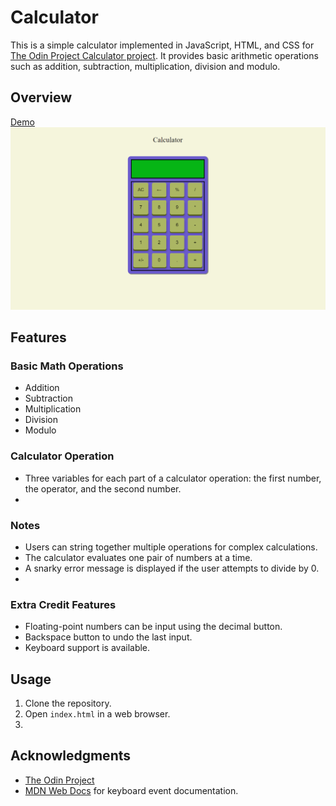# Calculator

This is a simple calculator implemented in JavaScript, HTML, and CSS for [The Odin Project Calculator project](https://www.theodinproject.com/lessons/foundations-calculator). It provides basic arithmetic operations such as addition, subtraction, multiplication, division and modulo.

## Overview
<a href="https://shreyaskr8.github.io/Calculator/">Demo</a>
![screenshot](https://github.com/ShreyasKR8/Calculator/blob/main/images/Screenshot%20Calc.png)

## Features

### Basic Math Operations

- Addition
- Subtraction
- Multiplication
- Division
- Modulo

### Calculator Operation

- Three variables for each part of a calculator operation: the first number, the operator, and the second number.
- 
### Notes

- Users can string together multiple operations for complex calculations.
- The calculator evaluates one pair of numbers at a time.
- A snarky error message is displayed if the user attempts to divide by 0.
- 
### Extra Credit Features

- Floating-point numbers can be input using the decimal button.
- Backspace button to undo the last input.
- Keyboard support is available.

## Usage

1. Clone the repository.
2. Open `index.html` in a web browser.
3. 

## Acknowledgments

- [The Odin Project](https://www.theodinproject.com/)
- [MDN Web Docs](https://developer.mozilla.org/) for keyboard event documentation.
